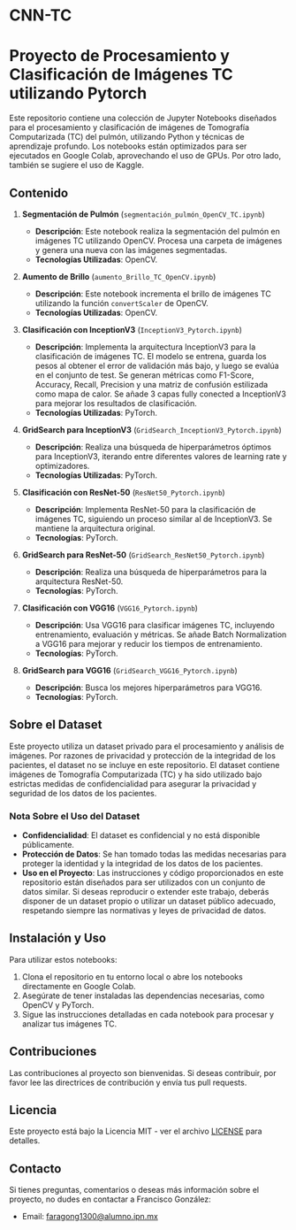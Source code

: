 # CNN-TC

# Proyecto de Procesamiento y Clasificación de Imágenes TC utilizando Pytorch

Este repositorio contiene una colección de Jupyter Notebooks diseñados para el procesamiento y clasificación de imágenes de Tomografía Computarizada (TC) del pulmón, utilizando Python y técnicas de aprendizaje profundo. Los notebooks están optimizados para ser ejecutados en Google Colab, aprovechando el uso de GPUs. Por otro lado, también se sugiere el uso de Kaggle.

## Contenido

1. **Segmentación de Pulmón** (`segmentación_pulmón_OpenCV_TC.ipynb`)
   - **Descripción**: Este notebook realiza la segmentación del pulmón en imágenes TC utilizando OpenCV. Procesa una carpeta de imágenes y genera una nueva con las imágenes segmentadas.
   - **Tecnologías Utilizadas**: OpenCV.

2. **Aumento de Brillo** (`aumento_Brillo_TC_OpenCV.ipynb`)
   - **Descripción**: Este notebook incrementa el brillo de imágenes TC utilizando la función `convertScaler` de OpenCV.
   - **Tecnologías Utilizadas**: OpenCV.

3. **Clasificación con InceptionV3** (`InceptionV3_Pytorch.ipynb`)
   - **Descripción**: Implementa la arquitectura InceptionV3 para la clasificación de imágenes TC. El modelo se entrena, guarda los pesos al obtener el error de validación más bajo, y luego se evalúa en el conjunto de test. Se generan métricas como F1-Score, Accuracy, Recall, Precision y una matriz de confusión estilizada como mapa de calor. Se añade 3 capas fully conected a InceptionV3 para mejorar los resultados de clasificación.
   - **Tecnologías Utilizadas**: PyTorch.

4. **GridSearch para InceptionV3** (`GridSearch_InceptionV3_Pytorch.ipynb`)
   - **Descripción**: Realiza una búsqueda de hiperparámetros óptimos para InceptionV3, iterando entre diferentes valores de learning rate y optimizadores.
   - **Tecnologías Utilizadas**: PyTorch.

5. **Clasificación con ResNet-50** (`ResNet50_Pytorch.ipynb`)
   - **Descripción**: Implementa ResNet-50 para la clasificación de imágenes TC, siguiendo un proceso similar al de InceptionV3. Se mantiene la arquitectura original.
   - **Tecnologías**: PyTorch.

6. **GridSearch para ResNet-50** (`GridSearch_ResNet50_Pytorch.ipynb`)
   - **Descripción**: Realiza una búsqueda de hiperparámetros para la arquitectura ResNet-50.
   - **Tecnologías**: PyTorch.

7. **Clasificación con VGG16** (`VGG16_Pytorch.ipynb`)
   - **Descripción**: Usa VGG16 para clasificar imágenes TC, incluyendo entrenamiento, evaluación y métricas. Se añade Batch Normalization a VGG16 para mejorar y reducir los tiempos de entrenamiento.
   - **Tecnologías**: PyTorch.

8. **GridSearch para VGG16** (`GridSearch_VGG16_Pytorch.ipynb`)
   - **Descripción**: Busca los mejores hiperparámetros para VGG16.
   - **Tecnologías**: PyTorch.

## Sobre el Dataset

Este proyecto utiliza un dataset privado para el procesamiento y análisis de imágenes. Por razones de privacidad y protección de la integridad de los pacientes, el dataset no se incluye en este repositorio. El dataset contiene imágenes de Tomografía Computarizada (TC) y ha sido utilizado bajo estrictas medidas de confidencialidad para asegurar la privacidad y seguridad de los datos de los pacientes.

### Nota Sobre el Uso del Dataset

- **Confidencialidad**: El dataset es confidencial y no está disponible públicamente.
- **Protección de Datos**: Se han tomado todas las medidas necesarias para proteger la identidad y la integridad de los datos de los pacientes.
- **Uso en el Proyecto**: Las instrucciones y código proporcionados en este repositorio están diseñados para ser utilizados con un conjunto de datos similar. Si deseas reproducir o extender este trabajo, deberás disponer de un dataset propio o utilizar un dataset público adecuado, respetando siempre las normativas y leyes de privacidad de datos.

## Instalación y Uso

Para utilizar estos notebooks:

1. Clona el repositorio en tu entorno local o abre los notebooks directamente en Google Colab.
2. Asegúrate de tener instaladas las dependencias necesarias, como OpenCV y PyTorch.
3. Sigue las instrucciones detalladas en cada notebook para procesar y analizar tus imágenes TC.

## Contribuciones

Las contribuciones al proyecto son bienvenidas. Si deseas contribuir, por favor lee las directrices de contribución y envía tus pull requests.

## Licencia

Este proyecto está bajo la Licencia MIT - ver el archivo [LICENSE](LICENSE) para detalles.

## Contacto

Si tienes preguntas, comentarios o deseas más información sobre el proyecto, no dudes en contactar a Francisco González:

- Email: [faragong1300@alumno.ipn.mx](mailto:faragong1300@alumno.ipn.mx)
